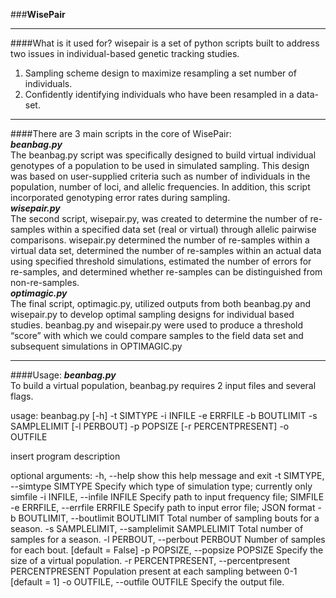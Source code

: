 ###**WisePair**
* * *
####What is it used for?
wisepair is a set of python scripts built to address two issues in individual-based
genetic tracking studies.  
1) Sampling scheme design to maximize resampling a set number of individuals.  
2) Confidently identifying individuals who have been resampled in a data-set.  
* * *
####There are 3 main scripts in the core of WisePair:  
**_beanbag.py_**  
The beanbag.py script was specifically designed to build virtual individual genotypes of a population to be used in simulated sampling.  This design was based on user-supplied criteria such as number of individuals in the population, number of loci, and allelic frequencies.  In addition, this script incorporated genotyping error rates during sampling.  
**_wisepair.py_**  
The second script, wisepair.py, was created to determine the number of re-samples within a specified data set (real or virtual) through allelic pairwise comparisons.  wisepair.py determined the number of re-samples within a virtual data set, determined the number of re-samples within an actual data using specified threshold simulations, estimated the number of errors for re-samples, and determined whether re-samples can be distinguished from non-re-samples.  
**_optimagic.py_**  
The final script, optimagic.py, utilized outputs from both beanbag.py and wisepair.py to develop optimal sampling designs for individual based studies.  beanbag.py and wisepair.py were used to produce a threshold “score” with which we could compare samples to the field data set and subsequent simulations in OPTIMAGIC.py  
* * *
####Usage:
**_beanbag.py_**  
To build a virtual population, beanbag.py requires 2 input files and several flags.

usage: beanbag.py [-h] -t SIMTYPE -i INFILE -e ERRFILE -b BOUTLIMIT -s
                  SAMPLELIMIT [-l PERBOUT] -p POPSIZE [-r PERCENTPRESENT] -o
                  OUTFILE

insert program description

optional arguments:
  -h, --help            show this help message and exit
  -t SIMTYPE, --simtype SIMTYPE
                        Specify which type of simulation type; currently only
                        simfile
  -i INFILE, --infile INFILE
                        Specify path to input frequency file; SIMFILE
  -e ERRFILE, --errfile ERRFILE
                        Specify path to input error file; JSON format
  -b BOUTLIMIT, --boutlimit BOUTLIMIT
                        Total number of sampling bouts for a season.
  -s SAMPLELIMIT, --samplelimit SAMPLELIMIT
                        Total number of samples for a season.
  -l PERBOUT, --perbout PERBOUT
                        Number of samples for each bout. [default = False]
  -p POPSIZE, --popsize POPSIZE
                        Specify the size of a virtual population.
  -r PERCENTPRESENT, --percentpresent PERCENTPRESENT
                        Population present at each sampling between 0-1
                        [default = 1]
  -o OUTFILE, --outfile OUTFILE
                        Specify the output file.

